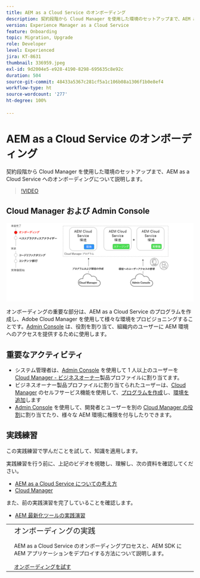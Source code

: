 ```yaml
---
title: AEM as a Cloud Service のオンボーディング
description: 契約段階から Cloud Manager を使用した環境のセットアップまで、AEM as a Cloud Service へのオンボーディングについて説明します。
version: Experience Manager as a Cloud Service
feature: Onboarding
topic: Migration, Upgrade
role: Developer
level: Experienced
jira: KT-8631
thumbnail: 336959.jpeg
exl-id: 9d2004e5-e928-4190-8298-695635c8e92c
duration: 504
source-git-commit: 48433a5367c281cf5a1c106b08a1306f1b0e8ef4
workflow-type: ht
source-wordcount: '277'
ht-degree: 100%

---
```


# AEM as a Cloud Service のオンボーディング

契約段階から Cloud Manager を使用した環境のセットアップまで、AEM as a Cloud Service へのオンボーディングについて説明します。

>[!VIDEO](https://video.tv.adobe.com/v/336959?quality=12&learn=on)

## Cloud Manager および Admin Console

![オンボーディングの全体図](assets/onboarding-diagram.png)

オンボーディングの重要な部分は、AEM as a Cloud Service のプログラムを作成し、Adobe Cloud Manager を使用して様々な環境をプロビジョニングすることです。[Admin Console](https://adminconsole.adobe.com/) は、役割を割り当て、組織内のユーザーに AEM 環境へのアクセスを提供するために使用します。

## 重要なアクティビティ

+ システム管理者は、[Admin Console](https://adminconsole.adobe.com/) を使用して 1 人以上のユーザーを [Cloud Manager - ビジネスオーナー](https://experienceleague.adobe.com/docs/experience-manager-cloud-manager/using/requirements/setting-up-users-and-roles.html?lang=ja)製品プロファイルに割り当てます。
+ ビジネスオーナー製品プロファイルに割り当てられたユーザーは、[Cloud Manager](https://experienceleague.adobe.com/docs/experience-manager-cloud-manager/using/introduction-to-cloud-manager.html?lang=ja) のセルフサービス機能を使用して、[プログラムを作成](https://experienceleague.adobe.com/docs/experience-manager-cloud-service/content/implementing/using-cloud-manager/programs/creating-production-programs.html?lang=ja)し、[環境を追加](https://experienceleague.adobe.com/docs/experience-manager-cloud-service/implementing/using-cloud-manager/manage-environments.html?lang=ja)します
+ [Admin Console](https://adminconsole.adobe.com/) を使用して、開発者とユーザーを別の [Cloud Manager の役割](https://experienceleague.adobe.com/docs/experience-manager-cloud-manager/using/requirements/setting-up-users-and-roles.html?lang=ja)に割り当てたり、様々な AEM 環境に権限を付与したりできます。

## 実践練習

この実践練習で学んだことを試して、知識を適用します。

実践練習を行う前に、上記のビデオを視聴し、理解し、次の資料を確認してください。

+ [AEM as a Cloud Service についての考え方](./introduction.md)
+ [Cloud Manager](./cloud-manager.md)

また、前の実践演習を完了していることを確認します。

+ [AEM 最新化ツールの実践演習](./aem-modernization-tools.md#hands-on-exercise)

<table style="border-width:0">
    <tr>
        <td style="width:150px">
            <a  rel="noreferrer"
                target="_blank"
                href="https://github.com/adobe/aem-cloud-engineering-video-series-exercises/tree/session3-onboarding#bootcamp---session-3-on-boarding"><img alt="実践演習 GitHub リポジトリ" src="./assets/github.png"/>
            </a>        
        </td>
        <td style="width:100%;margin-bottom:1rem;">
            <div style="font-size:1.25rem;font-weight:400;">オンボーディングの実践</div>
            <p style="margin:1rem 0">
                AEM as a Cloud Service のオンボーディングプロセスと、AEM SDK に AEM アプリケーションをデプロイする方法について説明します。
            </p>
            <a  rel="noreferrer"
                target="_blank"
                href="https://github.com/adobe/aem-cloud-engineering-video-series-exercises/tree/session3-onboarding#bootcamp---session-3-on-boarding" class="spectrum-Button spectrum-Button--primary spectrum-Button--sizeM">
 <span class="spectrum-Button-label has-no-wrap has-text-weight-bold">オンボーディングを試す</span>
 </a>
        </td>
    </tr>
</table>
